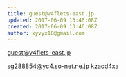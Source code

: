 ```yaml
---
title: guest@v4flets-east.jp
updated: 2017-06-09 13:46:08Z
created: 2017-06-09 13:46:08Z
author: xyvyx10@gmail.com
---
```


guest@v4flets-east.jp

sg288854@yc4.so-net.ne.jp
kzacd4xa